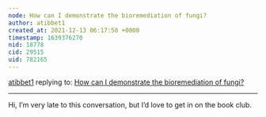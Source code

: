 ```yaml
---
node: How can I demonstrate the bioremediation of fungi?
author: atibbet1
created_at: 2021-12-13 06:17:50 +0000
timestamp: 1639376270
nid: 18778
cid: 29515
uid: 782165
---
```




[atibbet1](../profile/atibbet1) replying to: [How can I demonstrate the bioremediation of fungi?](../notes/nviollier/03-19-2019/how-can-i-demonstrate-the-bioremediation-of-fungi)

----
Hi, I’m very late to this conversation, but I’d love to get in on the book club. 